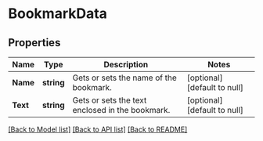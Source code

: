 # BookmarkData

## Properties
Name | Type | Description | Notes
------------ | ------------- | ------------- | -------------
**Name** | **string** | Gets or sets the name of the bookmark. | [optional] [default to null]
**Text** | **string** | Gets or sets the text enclosed in the bookmark. | [optional] [default to null]

[[Back to Model list]](../README.md#documentation-for-models) [[Back to API list]](../README.md#documentation-for-api-endpoints) [[Back to README]](../README.md)


